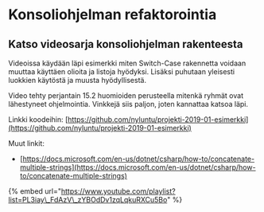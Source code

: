 # Konsoliohjelman refaktorointia

## Katso videosarja konsoliohjelman rakenteesta

Videoissa käydään läpi esimerkki miten Switch-Case rakennetta voidaan muuttaa käyttäen olioita ja listoja hyödyksi. Lisäksi puhutaan yleisesti luokkien käytöstä ja muusta hyödyllisestä.

Video tehty perjantain 15.2 huomioiden perusteella mitenkä ryhmät ovat lähestyneet ohjelmointia. Vinkkejä siis paljon, joten kannattaa katsoa läpi.

Linkki koodeihin: [https://github.com/nyluntu/projekti-2019-01-esimerkki](https://github.com/nyluntu/projekti-2019-01-esimerkki)

Muut linkit:

* [https://docs.microsoft.com/en-us/dotnet/csharp/how-to/concatenate-multiple-strings](https://docs.microsoft.com/en-us/dotnet/csharp/how-to/concatenate-multiple-strings)

{% embed url="https://www.youtube.com/playlist?list=PL3iay\_FdAzV\_zYBOdDv1zqLqkuRXCu5Bo" %}



